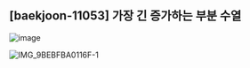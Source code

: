 ## [baekjoon-11053] 가장 긴 증가하는 부분 수열

![image](https://user-images.githubusercontent.com/22045163/100542323-8a2dce00-328c-11eb-98b0-7c9f9715796e.png)

![IMG_9BEBFBA0116F-1](https://user-images.githubusercontent.com/22045163/100542333-9ade4400-328c-11eb-81b9-6012fb098810.jpeg)
